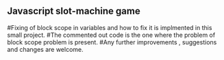 ## Javascript slot-machine game
#Fixing of block scope in variables and how to fix it is implmented in this small project.
#The commented out code is the one where the problem of block scope problem is present.
#Any further improvements , suggestions and changes are welcome.
